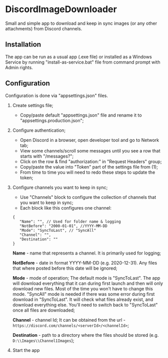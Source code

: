 # DiscordImageDownloader
 Small and simple app to download and keep in sync images (or any other attachments) from Discord channels.
 
 ## Installation
 
 The app can be run as a usual app (.exe file) or installed as a Windows Service by running "install-as-service.bat" file from command prompt with Admin rights.
 
 ## Configuration
 Configuration is done via "appsettings.json" files.
 
1. Create settings file;
   - Copy/paste default "appsettings.json" file and rename it to "appsettings.production.json";
3. Configure authentication;
   - Open Discord in a browser, open developer tool and go to Network tab;
   - View some channels/scroll some messages until you see a row that starts with "/messages?";
   - Click on the row & find "authorization:" in "Request Headers" group;
   - Copy/paste the value into "Token" part of the settings file from (1);
   - From time to time you will need to redo these steps to update the token; 
4. Configure channels you want to keep in sync;
   - Use "Channels" block to configure the collection of channels that you want to keep in sync;
   - Each block like this configures one channel:
   ```
   {
      "Name": "", // Used for folder name & logging
      "NotBefore": "2000-01-01", //YYYY-MM-DD
      "Mode": "SyncToLast", // "SyncAll"
      "Channel": "",
      "Destination": ""
   }
   ```
   **Name** - name that represents a channel. It is primarily used for logging;
   
   **NotBefore** - date in format YYYY-MM-DD (e.g. 2020-12-31). Any files that where posted before this date will be ignored;
   
   **Mode** - mode of operation; The default mode is "SyncToLast". The app will download everything that it can during first launch and then will only download new files. Most of the time you won't have to change this mode. "SyncAll" mode is needed if there was some error during first download in "SyncToLast". It will check what files already exist, and download everything else. You'll need to switch back to "SyncToLast" once all files are downloaded;
   
   **Channel** - channel Id; It can be obtained from the url - ```https://discord.com/channels/<serverId>/<channelId>```;
 
   **Destination** - path to a directory where the files should be stored (e.g. ```D:\\Images\\Channel1Images```);
5. Start the app
